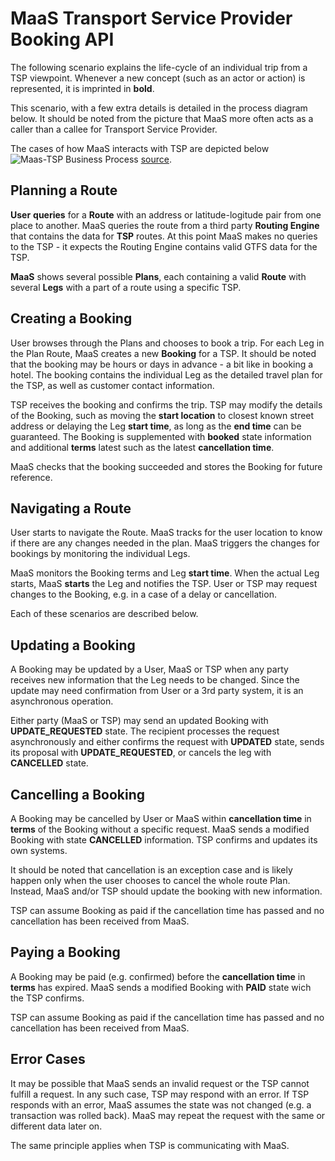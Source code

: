 # MaaS Transport Service Provider Booking API

The following scenario explains the life-cycle of an individual trip
from a TSP viewpoint. Whenever a new concept (such as an actor or action)
is represented, it is imprinted in **bold**.

This scenario, with a few extra details is detailed in the process diagram
below. It should be noted from the picture that MaaS more often acts as a
caller than a callee for Transport Service Provider. 

The cases of how MaaS interacts with TSP are depicted below
![Maas-TSP Business Process](https://github.com/maasglobal/maas-tsp-api/blob/master/specs/maas-v1-overall.svg)
[source](https://github.com/maasglobal/maas-tsp-api/blob/master/specs/maas-v1-overall.svg "MaaS-TSP Business Process").

## Planning a Route

**User** **queries** for a **Route** with an address or latitude-logitude
pair from one place to another. MaaS queries the route from a third party
**Routing Engine** that contains the data for **TSP** routes. At this point
MaaS makes no queries to the TSP - it expects the Routing Engine contains 
valid GTFS data for the TSP.

**MaaS** shows several possible **Plans**, each containing a valid
**Route** with several **Legs** with a part of a route using a specific
TSP.

## Creating a Booking

User browses through the Plans and chooses to book a trip. For each Leg
in the Plan Route, MaaS creates a new **Booking** for a TSP.
It should be noted that the booking may be hours or days in
advance - a bit like in booking a hotel. The booking contains the
individual Leg as the detailed travel plan for the TSP, as well as
customer contact information.

TSP receives the booking and confirms the trip. TSP may modify the details
of the Booking, such as moving the **start location** to closest known
street address or delaying the Leg **start time**, as long as the
**end time** can be guaranteed. The Booking is supplemented with
**booked** state information and additional **terms** latest such as
the latest **cancellation time**.

MaaS checks that the booking succeeded and stores the Booking for future
reference.

## Navigating a Route

User starts to navigate the Route. MaaS tracks for the user location to
know if there are any changes needed in the plan. MaaS triggers the changes
for bookings by monitoring the individual Legs.

MaaS monitors the Booking terms and Leg **start time**.
When the actual Leg starts, MaaS **starts** the Leg and notifies the TSP.
User or TSP may request changes to the Booking, e.g. in a case of a delay
or cancellation.

Each of these scenarios are described below.

## Updating a Booking

A Booking may be updated by a User, MaaS or TSP when any party receives
new information that the Leg needs to be changed. Since the update may need
confirmation from User or a 3rd party system, it is an asynchronous
operation.

Either party (MaaS or TSP) may send an updated Booking with
**UPDATE_REQUESTED** state. The recipient processes the request
asynchronously and either confirms the request with **UPDATED** state,
sends its proposal with **UPDATE_REQUESTED**, or cancels the leg with
**CANCELLED** state.

## Cancelling a Booking

A Booking may be cancelled by User or MaaS within **cancellation time** in
**terms** of the Booking without a specific request. MaaS sends a modified
Booking with state **CANCELLED** information. TSP confirms and updates its
own systems.

It should be noted that cancellation is an exception case and is likely
happen only when the user chooses to cancel the whole route Plan.
Instead, MaaS and/or TSP should update the booking with new information.

TSP can assume Booking as paid if the cancellation time has passed and no
cancellation has been received from MaaS.

## Paying a Booking

A Booking may be paid (e.g. confirmed) before the **cancellation time**
in **terms** has expired. MaaS sends a modified Booking with **PAID**
state wich the TSP confirms.

TSP can assume Booking as paid if the cancellation time has passed and no
cancellation has been received from MaaS.

## Error Cases

It may be possible that MaaS sends an invalid request or the TSP cannot
fulfill a request. In any such case, TSP may respond with an error. If
TSP responds with an error, MaaS assumes the state was not changed (e.g.
a transaction was rolled back). MaaS may repeat the request
with the same or different data later on.

The same principle applies when TSP is communicating with MaaS.